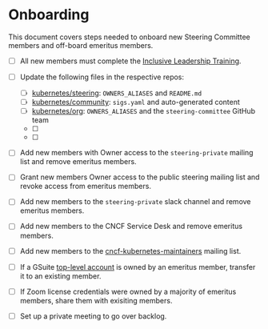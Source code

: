 # Onboarding

This document covers steps needed to onboard new Steering Committee
members and off-board emeritus members.

- [ ] All new members must complete the [Inclusive Leadership Training].

- [ ] Update the following files in the respective repos:
  - [ ] [kubernetes/steering]: `OWNERS_ALIASES` and `README.md`
  - [ ] [kubernetes/community]: `sigs.yaml` and auto-generated content
  - [ ] [kubernetes/org]: `OWNERS_ALIASES` and the `steering-committee`
    GitHub team
  - [ ] [kubernetes/funding]: `OWNERS_ALIASES`
  - [ ] [kubernetes/kubernetes-template-project]: `OWNERS_ALIASES`

- [ ] Add new members with Owner access to the `steering-private`
  mailing list and remove emeritus members.

- [ ] Grant new members Owner access to the public steering mailing
  list and revoke access from emeritus members.

- [ ] Add new members to the `steering-private` slack channel and
  remove emeritus members.

- [ ] Add new members to the CNCF Service Desk and remove emeritus
  members.

- [ ] Add new members to the [cncf-kubernetes-maintainers] mailing list.

- [ ] If a GSuite [top-level account] is owned by an emeritus member,
  transfer it to an existing member.

- [ ] If Zoom license credentials were owned by a majority of emeritus
  members, share them with exisiting members.

- [ ] Set up a private meeting to go over backlog.


[Inclusive Leadership Training]: /charter.md#inclusive-leadership-training
[kubernetes/steering]: https://github.com/kubernetes/steering
[kubernetes/community]: https://github.com/kubernetes/community
[kubernetes/org]: https://github.com/kubernetes/org
[kubernetes/funding]: https://github.com/kubernetes/funding
[kubernetes/kubernetes-template-project]: https://github.com/kubernetes/kubernetes-template-project
[cncf-kubernetes-maintainers]: https://lists.cncf.io/g/cncf-kubernetes-maintainers
[top-level account]: /README.md#top-level-accounts
